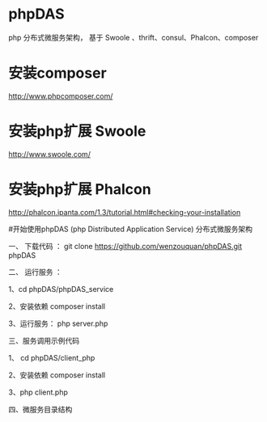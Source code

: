 # phpDAS

php 分布式微服务架构， 基于 Swoole 、thrift、consul、Phalcon、composer


# 安装composer 

http://www.phpcomposer.com/


# 安装php扩展 Swoole

http://www.swoole.com/


# 安装php扩展 Phalcon 

http://phalcon.ipanta.com/1.3/tutorial.html#checking-your-installation


#开始使用phpDAS (php Distributed Application Service) 分布式微服务架构

一、 下载代码 ： git clone https://github.com/wenzouquan/phpDAS.git phpDAS


二、 运行服务 ： 

1、cd phpDAS/phpDAS_service 

2、安装依赖 composer install

3、运行服务： php server.php 



三、服务调用示例代码

1、 cd phpDAS/client_php 

2、安装依赖 composer install

3、php client.php


四、微服务目录结构
